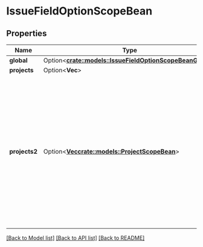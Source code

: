 # IssueFieldOptionScopeBean

## Properties

Name | Type | Description | Notes
------------ | ------------- | ------------- | -------------
**global** | Option<[**crate::models::IssueFieldOptionScopeBeanGlobal**](IssueFieldOptionScopeBean_global.md)> |  | [optional]
**projects** | Option<**Vec<i64>**> | DEPRECATED | [optional]
**projects2** | Option<[**Vec<crate::models::ProjectScopeBean>**](ProjectScopeBean.md)> | Defines the projects in which the option is available and the behavior of the option within each project. Specify one object per project. The behavior of the option in a project context overrides the behavior in the global context. | [optional]

[[Back to Model list]](../README.md#documentation-for-models) [[Back to API list]](../README.md#documentation-for-api-endpoints) [[Back to README]](../README.md)


